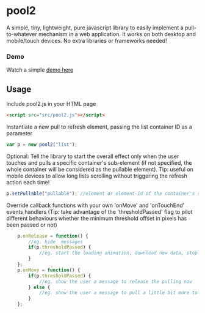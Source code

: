 # pool2

A simple, tiny, lightweight, pure javascript library to easily implement a pull-to-whatever mechanism in a web application. It works on  both desktop and mobile/touch devices. No extra libraries or frameworks needed! 

### Demo
Watch a simple <a href='http://marco-gagliardi.github.io/pool2'>demo here</a>

## Usage

Include pool2.js in your HTML page

```html
<script src="src/pool2.js"></script>
```

Instantiate a new pull to refresh element, passing the list container ID as a parameter
```javascript
var p = new pool2("list");
```
Optional: Tell the library to start the overall effect only when the user touches and pulls a specific container's sub-element (if not specified, the whole container will be considered as the pullable element). Tip: useful on mobile devices to allow long lists scrolling without triggering the refresh action each time!
```javascript
p.setPullable("pullable"); //element or element-id of the container's sub-element that must be pulled in order to start the effect
```
Override callback functions with your own 'onMove' and 'onTouchEnd' events handlers (Tip: take advantage of the 'thresholdPassed' flag to pilot different behaviours whether the minimum threshold offset in pixels has been passed or not)
```javascript
    p.onRelease = function() {
        //eg. hide  messages  
        if(p.thresholdPassed) {
            //eg. start the loading animation, download new data, stop the loading animation
        }
    };
    p.onMove = function() {
        if(p.thresholdPassed) {
            //eg. show the user a message to release the pulling now
        } else {
            //eg. show the user a message to pull a little bit more to reach the threshold
        }
    };
```
